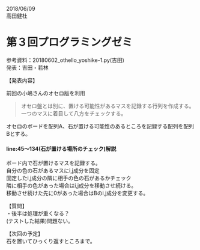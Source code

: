 2018/06/09  
高田健杜  
  
# 第３回プログラミングゼミ
参考資料：20180602_othello_yoshike-1.py(吉田)  
発表：吉田・若林  
  
【発表内容】  
  
前回の小嶋さんのオセロ版を利用  
>オセロ盤とは別に、置ける可能性があるマスを記録する行列を作成する。  
>一つのマスに着目して八方をチェックする。  
  
オセロのボードを配列A、石が置ける可能性のあるところを記録する配列を配列Bとする。  
  
#### line:45～134(石が置ける場所のチェック)解説  
ボード内で石が置けるマスを記録する。  
自分の色の石があるマスにi,j成分を固定  
固定したi,j成分の隣に相手の色の石があるかチェック  
隣に相手の色があった場合はi,j成分を移動させ続ける。  
移動させ続けた先に0があった場合はBのi,j成分を変更する。  
  
【質問】  
・後半は処理が重くなる？  
	(テストした結果)問題ない。  
  
【次回の予定】  
石を置いてひっくり返すところまで。
